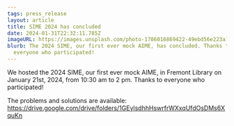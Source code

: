 ```yaml
---
tags: press_release
layout: article
title: SIME 2024 has concluded
date: 2024-01-31T22:32:11.785Z
imageURL: https://images.unsplash.com/photo-1706016869422-49ebd56e223a?q=80&w=1887&auto=format&fit=crop&ixlib=rb-4.0.3&ixid=M3wxMjA3fDB8MHxwaG90by1wYWdlfHx8fGVufDB8fHx8fA%3D%3D
blurb: The 2024 SIME, our first ever mock AIME, has concluded. Thanks to
  everyone who participated!
---
```

We hosted the 2024 SIME, our first ever mock AIME, in Fremont Library on January 21st, 2024, from 10:30 am to 2 pm. Thanks to everyone who participated!

The problems and solutions are available: <https://drive.google.com/drive/folders/1GEylsdhhHswrfrWXxqUfdOsDMs6XquKn>